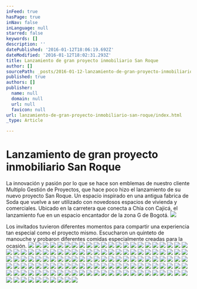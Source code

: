 ```yaml
---
inFeed: true
hasPage: true
inNav: false
inLanguage: null
starred: false
keywords: []
description: ''
datePublished: '2016-01-12T18:06:19.692Z'
dateModified: '2016-01-12T18:02:31.293Z'
title: Lanzamiento de gran proyecto inmobiliario San Roque
author: []
sourcePath: _posts/2016-01-12-lanzamiento-de-gran-proyecto-inmobiliario-san-roque.md
published: true
authors: []
publisher:
  name: null
  domain: null
  url: null
  favicon: null
url: lanzamiento-de-gran-proyecto-inmobiliario-san-roque/index.html
_type: Article

---
```

# Lanzamiento de gran proyecto inmobiliario San Roque

La innovación y pasión por lo que se hace son emblemas de nuestro cliente Multiplo Gestión de Proyectos, que hace poco hizo el lanzamiento de su nuevo proyecto San Roque. Un espacio inspirado en una antigua fabrica de Soda que vuelve a ser utilizado con novedosos espacios de vivienda y comerciales. Ubicado en la carretera que conecta a Chía con Cajicá, el lanzamiento fue en un espacio encantador de la zona G de Bogotá.
![](https://the-grid-user-content.s3-us-west-2.amazonaws.com/811bd304-710a-418e-9b18-fb615c6ccbfd.JPG)

Los invitados tuvieron diferentes momentos para compartir una experiencia tan especial como el proyecto mismo. Escucharon un quinteto de manouche y probaron diferentes comidas especialmente creadas para la ocasión. ![](https://the-grid-user-content.s3-us-west-2.amazonaws.com/ab4b0480-d803-47da-935d-4dc8923fdb38.JPG)
![](https://the-grid-user-content.s3-us-west-2.amazonaws.com/05211311-2028-4337-9498-a9fed2337f60.JPG)
![](https://the-grid-user-content.s3-us-west-2.amazonaws.com/8484016a-2fe2-4b4d-a776-84de150c55c8.JPG)
![](https://the-grid-user-content.s3-us-west-2.amazonaws.com/dbb2e48d-357a-4e68-b769-be4cd07218c2.JPG)
![](https://the-grid-user-content.s3-us-west-2.amazonaws.com/9c468340-0407-44bb-9146-c0d0db95bb9d.JPG)
![](https://the-grid-user-content.s3-us-west-2.amazonaws.com/16e6dcd6-1aec-4247-a767-c238c93d2c19.JPG)
![](https://the-grid-user-content.s3-us-west-2.amazonaws.com/0c77e6ad-d899-416a-9167-c4a97a2a3760.JPG)
![](https://the-grid-user-content.s3-us-west-2.amazonaws.com/2478ef16-3d5b-49e7-a54a-dcff0e82671f.JPG)
![](https://the-grid-user-content.s3-us-west-2.amazonaws.com/ba88ccc2-9550-47f1-931a-32fc5f0a719d.JPG)
![](https://the-grid-user-content.s3-us-west-2.amazonaws.com/9c79bb31-826d-4ab0-a484-e27b68cbbaba.JPG)
![](https://the-grid-user-content.s3-us-west-2.amazonaws.com/6c8ca6d9-bc0d-42b6-b3a9-ed5150852342.JPG)
![](https://the-grid-user-content.s3-us-west-2.amazonaws.com/90913d89-84d6-4e05-b7b1-87c9ceabf991.JPG)
![](https://the-grid-user-content.s3-us-west-2.amazonaws.com/c934f38b-122c-496e-b63e-86cad488812e.JPG)
![](https://the-grid-user-content.s3-us-west-2.amazonaws.com/ede038e9-8445-48f9-9626-180c9b34d09f.JPG)
![](https://the-grid-user-content.s3-us-west-2.amazonaws.com/47583503-ae9a-4389-a9c5-ac04c3af3468.JPG)
![](https://the-grid-user-content.s3-us-west-2.amazonaws.com/a50d4b15-ce2b-478b-90fb-06fdbc0f3816.JPG)
![](https://the-grid-user-content.s3-us-west-2.amazonaws.com/4a4e544a-0939-48cb-a945-d8dafd3d759b.JPG)
![](https://the-grid-user-content.s3-us-west-2.amazonaws.com/29ed0881-6159-4310-ae92-26bf30159484.JPG)
![](https://the-grid-user-content.s3-us-west-2.amazonaws.com/9f21e714-2957-479c-9ecd-65f76501b525.JPG)
![](https://the-grid-user-content.s3-us-west-2.amazonaws.com/5f53acbb-3065-44a8-b7c0-cd1c3da2f23f.JPG)
![](https://the-grid-user-content.s3-us-west-2.amazonaws.com/1d1fb1e2-6b4f-45dc-b4bb-60c50250c3ff.JPG)
![](https://the-grid-user-content.s3-us-west-2.amazonaws.com/383c06d6-df16-4497-ae08-f51fd63abf63.JPG)
![](https://the-grid-user-content.s3-us-west-2.amazonaws.com/8b99e7c5-8459-4357-9d18-ba1fd343e068.JPG)
![](https://the-grid-user-content.s3-us-west-2.amazonaws.com/d293323d-b927-466d-807b-0556db149c78.JPG)
![](https://the-grid-user-content.s3-us-west-2.amazonaws.com/d376dde1-3b13-4e51-9fdd-beb819713894.JPG)
![](https://the-grid-user-content.s3-us-west-2.amazonaws.com/1689756f-8c3c-473d-856d-091243deb2d9.JPG)
![](https://the-grid-user-content.s3-us-west-2.amazonaws.com/cb72c57e-5f3f-47d5-8d7c-83f5056a9f4d.JPG)
![](https://the-grid-user-content.s3-us-west-2.amazonaws.com/7dc760ec-2b52-451c-a5c8-b2a8e85e764c.JPG)
![](https://the-grid-user-content.s3-us-west-2.amazonaws.com/d75c8737-3688-47bd-b822-bd3069fa2689.JPG)
![](https://the-grid-user-content.s3-us-west-2.amazonaws.com/f868f1ce-7066-460b-af25-89453dbbb676.JPG)
![](https://the-grid-user-content.s3-us-west-2.amazonaws.com/fb0aabe2-cee3-4f72-a3db-20ab83b43167.JPG)
![](https://the-grid-user-content.s3-us-west-2.amazonaws.com/c01a6061-7d86-40e7-8a03-5f3f8b3c046f.JPG)
![](https://the-grid-user-content.s3-us-west-2.amazonaws.com/6783a9e9-edc2-45d2-a3ed-a7df6d949185.JPG)
![](https://the-grid-user-content.s3-us-west-2.amazonaws.com/c620b969-6c50-4c55-ad28-2c03f12ae183.JPG)
![](https://the-grid-user-content.s3-us-west-2.amazonaws.com/11c3d84d-5bc1-4172-9c70-26bdbdb20459.JPG)
![](https://the-grid-user-content.s3-us-west-2.amazonaws.com/829df907-1d16-4cb1-8cfc-86a408f198e2.JPG)
![](https://the-grid-user-content.s3-us-west-2.amazonaws.com/71a453ee-b60c-4fc7-89b8-9cb2e5cbe62a.JPG)
![](https://the-grid-user-content.s3-us-west-2.amazonaws.com/7a2c08e9-ac84-4f89-b9c3-3776033e24e8.JPG)
![](https://the-grid-user-content.s3-us-west-2.amazonaws.com/2ed14a22-4801-40ff-9919-0c554c975b6e.JPG)
![](https://the-grid-user-content.s3-us-west-2.amazonaws.com/9428721d-c302-4c80-861c-f89c06c6581b.JPG)
![](https://the-grid-user-content.s3-us-west-2.amazonaws.com/6b199846-246d-47c3-af1c-73662749623f.JPG)
![](https://the-grid-user-content.s3-us-west-2.amazonaws.com/a0d5111f-4f45-44bd-8dd5-dc0074646483.JPG)
![](https://the-grid-user-content.s3-us-west-2.amazonaws.com/e609adbe-0212-44ea-b078-e2c64cb938a4.JPG)
![](https://the-grid-user-content.s3-us-west-2.amazonaws.com/cd0bd58c-c50d-4178-9bbd-de5798656c33.JPG)
![](https://the-grid-user-content.s3-us-west-2.amazonaws.com/a7f30d0f-3dcf-4c61-b97f-230656660eb3.JPG)
![](https://the-grid-user-content.s3-us-west-2.amazonaws.com/4af88eb8-f3db-4a2b-b658-378e4018636b.JPG)
![](https://the-grid-user-content.s3-us-west-2.amazonaws.com/d51d06dd-5b69-45c1-bb7d-e9e191b1bde1.JPG)
![](https://the-grid-user-content.s3-us-west-2.amazonaws.com/2c533380-24cb-47a6-818b-f29a7198ed59.JPG)
![](https://the-grid-user-content.s3-us-west-2.amazonaws.com/8d858ab2-6ae1-47c2-a557-5fea00719bd8.JPG)
![](https://the-grid-user-content.s3-us-west-2.amazonaws.com/39c6c63c-ee9c-470c-8885-9452174ef77c.JPG)
![](https://the-grid-user-content.s3-us-west-2.amazonaws.com/c2c244cf-feca-4788-bed6-63d17b356635.JPG)
![](https://the-grid-user-content.s3-us-west-2.amazonaws.com/d94b27ef-76ef-4176-a5de-760d6f71908d.JPG)
![](https://the-grid-user-content.s3-us-west-2.amazonaws.com/03f1fe3a-3d15-48ca-8215-15e4ea04540c.JPG)
![](https://the-grid-user-content.s3-us-west-2.amazonaws.com/385768fa-9ef3-42e9-97d3-9ac9e2da9e1b.JPG)
![](https://the-grid-user-content.s3-us-west-2.amazonaws.com/2398cd52-5e11-44a7-9dd7-32f02b24c6bd.JPG)
![](https://the-grid-user-content.s3-us-west-2.amazonaws.com/d5c777dc-5427-4fa6-887f-ef503f85fe79.JPG)
![](https://the-grid-user-content.s3-us-west-2.amazonaws.com/33311ecf-6fb8-4e1a-8443-fb5e5cd7f893.JPG)
![](https://the-grid-user-content.s3-us-west-2.amazonaws.com/d12b3dc9-b8a0-4cdc-8507-7e73f3a633e8.JPG)
![](https://the-grid-user-content.s3-us-west-2.amazonaws.com/3657e098-9d6c-4b7a-8f19-ee0b37dbbdfc.JPG)
![](https://the-grid-user-content.s3-us-west-2.amazonaws.com/5a54f52f-ff67-4214-aa61-0e4c9142ef1c.JPG)
![](https://the-grid-user-content.s3-us-west-2.amazonaws.com/ddd386a2-2051-49d0-890f-5815b3b55115.JPG)
![](https://the-grid-user-content.s3-us-west-2.amazonaws.com/1c9b6dcc-3998-4a7c-925f-4f43a1676446.JPG)
![](https://the-grid-user-content.s3-us-west-2.amazonaws.com/1ba1281e-eca3-496a-972c-821d1c134667.JPG)
![](https://the-grid-user-content.s3-us-west-2.amazonaws.com/8f4f1d8b-ba65-4b68-b5dc-3d3aef1038f6.JPG)
![](https://the-grid-user-content.s3-us-west-2.amazonaws.com/ebd93c73-3cc2-4c78-a94f-6dfee9196549.JPG)
![](https://the-grid-user-content.s3-us-west-2.amazonaws.com/1f0574a6-7fb6-46d0-bf32-39fe35599d21.JPG)
![](https://the-grid-user-content.s3-us-west-2.amazonaws.com/554f7946-6d5a-4570-8db1-d7e4e5a04a92.JPG)
![](https://the-grid-user-content.s3-us-west-2.amazonaws.com/f3ffc790-3955-419b-b9cb-14d294433fc6.JPG)
![](https://the-grid-user-content.s3-us-west-2.amazonaws.com/4815e4c4-9a4f-4057-8133-49ed7ad05bb7.JPG)
![](https://the-grid-user-content.s3-us-west-2.amazonaws.com/b25ae08b-3e22-4de6-8582-a3e181c3b3ab.JPG)
![](https://the-grid-user-content.s3-us-west-2.amazonaws.com/11ea6c6d-6173-47d6-96fc-0e5958762371.JPG)
![](https://the-grid-user-content.s3-us-west-2.amazonaws.com/35360022-d6bb-480c-b975-ac5d10508e3a.JPG)
![](https://the-grid-user-content.s3-us-west-2.amazonaws.com/332bc81a-c371-4c2a-8dae-82b7e4d759fb.JPG)
![](https://the-grid-user-content.s3-us-west-2.amazonaws.com/d2ef9bc3-6b4b-4e7f-a231-2c3da50fd5bf.JPG)
![](https://the-grid-user-content.s3-us-west-2.amazonaws.com/851dfff7-a154-42e6-8c4b-e5f8f247c385.JPG)
![](https://the-grid-user-content.s3-us-west-2.amazonaws.com/ecde6242-5e07-4eb4-8c13-87c3cfb50c01.JPG)
![](https://the-grid-user-content.s3-us-west-2.amazonaws.com/bf502447-885e-432b-aabd-b93c769b986a.JPG)
![](https://the-grid-user-content.s3-us-west-2.amazonaws.com/e9bc8faf-aace-429b-822e-a3e6c0318e81.JPG)
![](https://the-grid-user-content.s3-us-west-2.amazonaws.com/aa57e8d0-9408-443b-a92c-28919aca7ce5.JPG)
![](https://the-grid-user-content.s3-us-west-2.amazonaws.com/3f8d8a08-4767-4743-a8bb-9f6386c90f14.JPG)
![](https://the-grid-user-content.s3-us-west-2.amazonaws.com/46808fbf-4049-4c0e-9bd0-623cf1f01d08.JPG)
![](https://the-grid-user-content.s3-us-west-2.amazonaws.com/521cff4b-6d59-4b9a-8dfc-f292f7ba61a9.JPG)
![](https://the-grid-user-content.s3-us-west-2.amazonaws.com/15b186b4-8083-47a5-acba-915b6056ad7c.JPG)
![](https://the-grid-user-content.s3-us-west-2.amazonaws.com/074a190b-93c7-4bd3-820e-9eb030f011c4.JPG)
![](https://the-grid-user-content.s3-us-west-2.amazonaws.com/6a0ed97e-7a1e-4a77-9aaf-91062d9b70b5.JPG)
![](https://the-grid-user-content.s3-us-west-2.amazonaws.com/5bca2aae-25a8-4743-a8e2-413e768addae.JPG)
![](https://the-grid-user-content.s3-us-west-2.amazonaws.com/3a3a97b0-acc0-437b-a816-38a57d36f754.JPG)
![](https://the-grid-user-content.s3-us-west-2.amazonaws.com/e23eb036-8f31-41b7-bfec-e94f6e64567b.JPG)
![](https://the-grid-user-content.s3-us-west-2.amazonaws.com/1e189f9f-3ac1-4caf-bb8b-82b41fde0d4c.JPG)
![](https://the-grid-user-content.s3-us-west-2.amazonaws.com/ecd2c8df-88ce-4e90-82d5-90a1c25f5b74.JPG)
![](https://the-grid-user-content.s3-us-west-2.amazonaws.com/7bc05773-ce06-4cdb-ae57-128a8e8db8b2.JPG)
![](https://the-grid-user-content.s3-us-west-2.amazonaws.com/b7ae42a5-8763-4aaf-984f-dff8b8575d25.JPG)
![](https://the-grid-user-content.s3-us-west-2.amazonaws.com/c7d9fed1-b14c-4b57-a89a-8efea25cd382.JPG)
![](https://the-grid-user-content.s3-us-west-2.amazonaws.com/ee506c0b-2214-45dd-9162-59978e50758a.JPG)
![](https://the-grid-user-content.s3-us-west-2.amazonaws.com/f859e9d4-df58-421a-81de-1ed8830fc7ad.JPG)
![](https://the-grid-user-content.s3-us-west-2.amazonaws.com/569e9e2d-0aed-4435-a113-becf4ac82b6d.JPG)
![](https://the-grid-user-content.s3-us-west-2.amazonaws.com/e60086f1-8ea8-4121-a05d-8b15ea377c74.JPG)
![](https://the-grid-user-content.s3-us-west-2.amazonaws.com/5df77853-326b-4c62-b6a1-331251947786.JPG)
![](https://the-grid-user-content.s3-us-west-2.amazonaws.com/054ce2c6-5460-4c87-b3e4-9a15d8feb965.JPG)
![](https://the-grid-user-content.s3-us-west-2.amazonaws.com/fc747023-cdaa-42aa-a612-a3cd98b702a5.JPG)
![](https://the-grid-user-content.s3-us-west-2.amazonaws.com/bee4acf3-9378-41fd-9d45-c5ef592fd387.JPG)
![](https://the-grid-user-content.s3-us-west-2.amazonaws.com/5142b200-0c4e-4cc7-8c3a-606c7705976b.JPG)
![](https://the-grid-user-content.s3-us-west-2.amazonaws.com/9170cea2-b508-42c3-a65a-0eface0847ea.JPG)
![](https://the-grid-user-content.s3-us-west-2.amazonaws.com/7eae200f-e15d-471f-be13-77fae8211f89.JPG)
![](https://the-grid-user-content.s3-us-west-2.amazonaws.com/7f9077b9-3bd6-417e-8c49-804baac1eea2.JPG)
![](https://the-grid-user-content.s3-us-west-2.amazonaws.com/2753abeb-b458-40c1-9a9f-c8be884db1c0.JPG)
![](https://the-grid-user-content.s3-us-west-2.amazonaws.com/897a743c-65af-49ea-afd1-27f4ec261ce1.JPG)
![](https://the-grid-user-content.s3-us-west-2.amazonaws.com/4225f23c-05c8-47a0-806e-6ee486cc0f4b.JPG)
![](https://the-grid-user-content.s3-us-west-2.amazonaws.com/c47cd7e9-a506-4f9c-9260-8cc35f523816.JPG)
![](https://the-grid-user-content.s3-us-west-2.amazonaws.com/502daacd-a60a-4e2b-8797-64b59722ca1c.JPG)
![](https://the-grid-user-content.s3-us-west-2.amazonaws.com/d387b275-4176-4502-bd40-59df2604fc8a.JPG)
![](https://the-grid-user-content.s3-us-west-2.amazonaws.com/cde0af75-7767-4711-88bc-9910f354e1b0.JPG)
![](https://the-grid-user-content.s3-us-west-2.amazonaws.com/7608141f-b30d-47ad-84ac-8ce7af731088.JPG)
![](https://the-grid-user-content.s3-us-west-2.amazonaws.com/a9fec56a-b3f2-425a-81af-12409e9fd9b4.JPG)
![](https://the-grid-user-content.s3-us-west-2.amazonaws.com/e637a604-19ec-42e4-af3b-e479199cde44.JPG)
![](https://the-grid-user-content.s3-us-west-2.amazonaws.com/d5d4cde9-126b-4884-ae65-b10460b96c91.JPG)
![](https://the-grid-user-content.s3-us-west-2.amazonaws.com/2b46cb37-94f3-4904-9151-fdcf255f7cd9.JPG)
![](https://the-grid-user-content.s3-us-west-2.amazonaws.com/9ec51354-ad7b-4d40-b208-e505973a1944.JPG)
![](https://the-grid-user-content.s3-us-west-2.amazonaws.com/583e45b0-f001-4214-be2a-752c7ca17d58.JPG)
![](https://the-grid-user-content.s3-us-west-2.amazonaws.com/5fa6bcc7-08ca-468c-a8ed-ea62035af018.JPG)
![](https://the-grid-user-content.s3-us-west-2.amazonaws.com/3a12b5ba-5859-4074-8ed5-523a4ada647d.JPG)
![](https://the-grid-user-content.s3-us-west-2.amazonaws.com/cfffb610-d9f7-4c84-b07c-1e291c5c206e.JPG)
![](https://the-grid-user-content.s3-us-west-2.amazonaws.com/c5805e0a-5908-4739-a105-44ac04204fba.JPG)
![](https://the-grid-user-content.s3-us-west-2.amazonaws.com/fb6e1424-2ea5-4e3d-9014-a410cc97d541.JPG)
![](https://the-grid-user-content.s3-us-west-2.amazonaws.com/d98a0f8a-297c-4316-8346-879a5abb9dd1.JPG)
![](https://the-grid-user-content.s3-us-west-2.amazonaws.com/43fb78aa-9f3f-4a83-937c-07c0e939699e.JPG)
![](https://the-grid-user-content.s3-us-west-2.amazonaws.com/f60c6a9f-8954-4837-bb87-5117ee6f5eee.JPG)
![](https://the-grid-user-content.s3-us-west-2.amazonaws.com/ddab8a33-0cc3-481a-9d7b-bcb541fa973e.JPG)
![](https://the-grid-user-content.s3-us-west-2.amazonaws.com/0b9c8dfe-ac96-4f20-aa32-82ddceebb5b7.JPG)
![](https://the-grid-user-content.s3-us-west-2.amazonaws.com/9eff6901-6929-490d-86ce-e752d0c21656.JPG)
![](https://the-grid-user-content.s3-us-west-2.amazonaws.com/46a50a36-aa84-4c0d-b9c0-9c2e0fceee36.JPG)
![](https://the-grid-user-content.s3-us-west-2.amazonaws.com/25758604-19b5-4aa4-a459-baa0a14a308f.JPG)